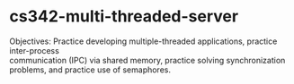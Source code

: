 # cs342-multi-threaded-server

Objectives:	Practice	developing	multiple-threaded	applications, practice inter-process	
communication	(IPC)	via	shared	memory,	practice	solving	synchronization problems,
and	practice	use	of	semaphores.	
